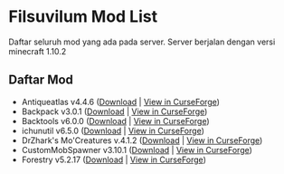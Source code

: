 # Filsuvilum Mod List
Daftar seluruh mod yang ada pada server.
Server berjalan dengan versi minecraft 1.10.2

## Daftar Mod
* Antiqueatlas v4.4.6 ([Download](https://github.com/Fahri5567/filsuvilum-mod-list/blob/master/antiqueatlas-1.9.4-4.4.6.jar?raw=true) | [View in CurseForge](https://www.curseforge.com/projects/227795/))
* Backpack v3.0.1 ([Download](https://github.com/Fahri5567/filsuvilum-mod-list/blob/master/backpack-3.0.1-1.10.2.jar?raw=true) | [View in CurseForge](https://www.curseforge.com/projects/59143/))
* Backtools v6.0.0 ([Download](https://github.com/Fahri5567/filsuvilum-mod-list/blob/master/BackTools-1.10.2-6.0.0.jar?raw=true) | [View in CurseForge](https://www.curseforge.com/projects/229061/))
* ichunutil v6.5.0 ([Download](https://github.com/Fahri5567/filsuvilum-mod-list/blob/master/iChunUtil-1.10.2-6.5.0.jar?raw=true) | [View in CurseForge](https://minecraft.curseforge.com/projects/ichunutil))
* DrZhark's Mo'Creatures v.4.1.2 ([Download](https://github.com/Fahri5567/filsuvilum-mod-list/blob/master/cfm-4.1.2-mc1.10.2.jar?raw=true) | [View in CurseForge](https://www.curseforge.com/projects/229260/))
* CustomMobSpawner v3.10.1 ([Download](https://github.com/Fahri5567/filsuvilum-mod-list/blob/master/CustomMobSpawner%203.10.1.jar?raw=true) | [View in CurseForge](https://www.curseforge.com/projects/229261/))
* Forestry v5.2.17 ([Download](https://github.com/Fahri5567/filsuvilum-mod-list/blob/master/forestry_1.10.2-5.2.17.386.jar?raw=true) | [View in CurseForge](https://www.curseforge.com/projects/59751/))
